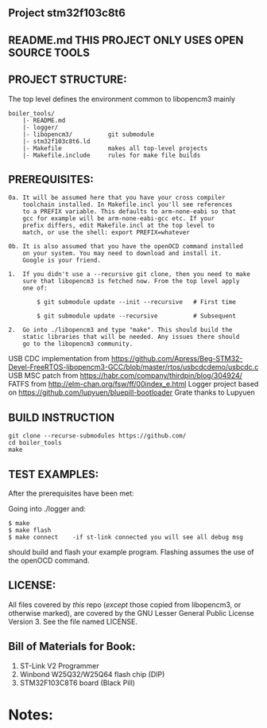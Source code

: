 Project stm32f103c8t6
---------------------
README.md
THIS PROJECT ONLY USES OPEN SOURCE TOOLS
----------------------------------------

PROJECT STRUCTURE:
------------------

The top level defines the environment common to libopencm3 mainly

    boiler_tools/
        |- README.md
        |- logger/
        |- libopencm3/          git submodule
        |- stm32f103c8t6.ld
        |- Makefile             makes all top-level projects
        |- Makefile.include     rules for make file builds
        
PREREQUISITES:
--------------

    0a. It will be assumed here that you have your cross compiler
        toolchain installed. In Makefile.incl you'll see references
        to a PREFIX variable. This defaults to arm-none-eabi so that
        gcc for example will be arm-none-eabi-gcc etc. If your 
        prefix differs, edit Makefile.incl at the top level to
        match, or use the shell: export PREFIX=whatever
    
    0b. It is also assumed that you have the openOCD command installed
        on your system. You may need to download and install it. 
        Google is your friend.

    1.  If you didn't use a --recursive git clone, then you need to make
        sure that libopencm3 is fetched now. From the top level apply
        one of:
    
            $ git submodule update --init --recursive   # First time

            $ git submodule update --recursive          # Subsequent
    
    2.  Go into ./libopencm3 and type "make". This should build the 
        static libraries that will be needed. Any issues there should
        go to the libopencm3 community.

USB CDC implementation from https://github.com/Apress/Beg-STM32-Devel-FreeRTOS-libopencm3-GCC/blob/master/rtos/usbcdcdemo/usbcdc.c
USB MSC patch from https://habr.com/company/thirdpin/blog/304924/
FATFS	from http://elm-chan.org/fsw/ff/00index_e.html
Logger project based on https://github.com/lupyuen/bluepill-bootloader Grate thanks to Lupyuen 

BUILD INSTRUCTION
-----------------

    git clone --recurse-submodules https://github.com/
    cd boiler_tools
	make

TEST EXAMPLES:
--------------

After the prerequisites have been met:

Going into ./logger and:

    $ make
    $ make flash
	$ make connect    -if st-link connected you will see all debug msg

should build and flash your example program. Flashing assumes the
use of the openOCD command.


LICENSE:
--------

All files covered by _this_ repo (_except_ those copied from libopencm3, 
or otherwise marked), are covered by the GNU Lesser
General Public License Version 3. See the file named LICENSE.

Bill of Materials for Book:
---------------------------

1. ST-Link V2 Programmer
1. Winbond W25Q32/W25Q64 flash chip (DIP)
1. STM32F103C8T6 board (Black Pill)

Notes:
======


